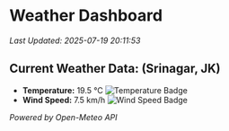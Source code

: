 
# Weather Dashboard

_Last Updated: 2025-07-19 20:11:53_

## Current Weather Data: (Srinagar, JK)
- **Temperature:** 19.5 °C ![Temperature Badge](https://img.shields.io/badge/Temperature-Low%20Temp-blue)
- **Wind Speed:** 7.5 km/h ![Wind Speed Badge](https://img.shields.io/badge/Wind%20Speed-Light%20Wind-blue)

*Powered by Open-Meteo API*
